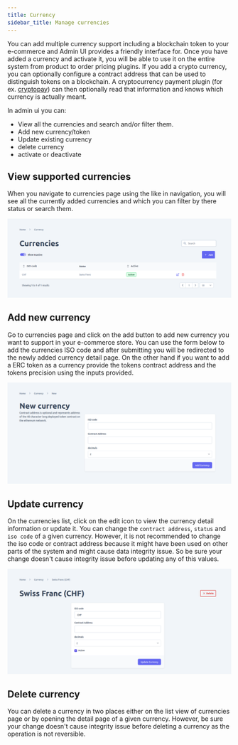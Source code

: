 ```yaml
---
title: Currency
sidebar_title: Manage currencies
---
```


You can add multiple currency support including a blockchain token to your e-commerce and Admin UI provides a friendly interface for. Once you have added a currency and activate it, you will be able to use it on the entire system from product to order pricing plugins.
If you add a crypto currency, you can optionally configure a contract address that can be used to distinguish tokens on a blockchain. A cryptocurrency payment plugin (for ex. [cryptopay](../plugins/cryptopay)) can then optionally read that information and knows which currency is actually meant.

In admin ui you can: 
- View all the currencies and search and/or filter them.
- Add new currency/token
- Update existing currency
- delete currency
- activate or deactivate 

## View supported currencies

When you navigate to currencies page using the like in navigation, you will see all the currently added currencies and which you can filter by there status or search them.

![diagram](../images/admin-ui/currency/currencies-list.png)

## Add new currency
Go to currencies page and click on the add button to add new currency you want to support in your e-commerce store. You can use the form below to add the currencies ISO code and after submitting you will be redirected to the newly added currency detail page.
On the other hand if you want to add a ERC token as a currency provide the tokens contract address and the tokens precision using the inputs provided. 

![diagram](../images/admin-ui/currency/new-currency-form.png)

## Update currency

On the currencies list, click on the edit icon to view the currency detail information or update it. You can change the `contract address`, `status` and `iso code` of a given currency. However, it is not recommended to change the iso code or contract address because it might have been used on other parts of the system and might cause data integrity issue. So be sure your change doesn't cause integrity issue before updating any of this values.

![diagram](../images/admin-ui/currency/edit-currency.png)


## Delete currency

You can delete a currency in two places either on the list view of currencies page or by opening the detail page of a given currency. However, be sure your change doesn't cause integrity issue before deleting a currency as the operation is not reversible.